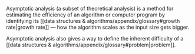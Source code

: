 Asymptotic analysis (a subset of theoretical analysis) is a method for estimating the efficiency of an algorithm or computer program by identifying its [[data structures & algorithms/appendix/glossary#growth rate|growth rate]] — how the algorithm scales as the input size gets bigger.

Asymptotic analysis also gives a way to define the inherent difficulty of a [[data structures & algorithms/appendix/glossary#problem|problem]]. 
